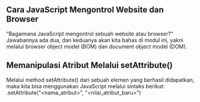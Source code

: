 ## Cara JavaScript Mengontrol Website dan Browser
 “Bagaimana JavaScript mengontrol sebuah website atau browser?” Jawabannya ada dua, dan keduanya akan kita bahas di modul ini, yakni melalui browser object model (BOM) dan document object model (DOM).

## Memanipulasi Atribut Melalui setAttribute()
Melalui method setAttribute() dari sebuah elemen yang berhasil didapatkan, maka kita bisa menggunakan JavaScript melalui sintaks berikut:
<element>.setAttribute("<nama_atribut>", "<nilai_atribut_baru>")
